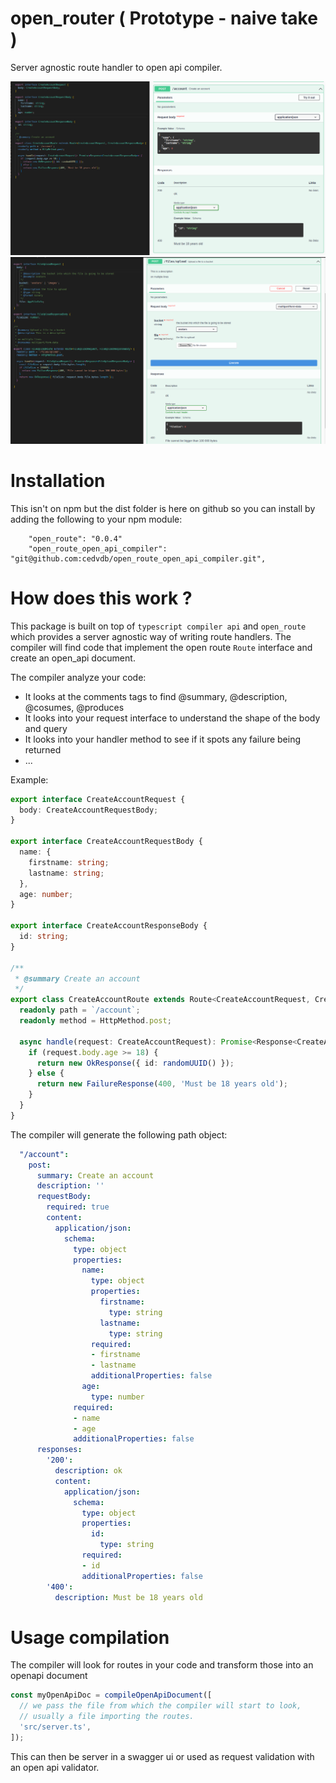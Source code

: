 # open_router ( Prototype - naive take )

Server agnostic route handler to open api compiler.

![Screenshot0](screenshot_0.png)
![Screenshot1](screenshot_1.png)


# Installation

This isn't on npm but the dist folder is here on github so you can install by adding the following to your npm module:

```
    "open_route": "0.0.4"
    "open_route_open_api_compiler": "git@github.com:cedvdb/open_route_open_api_compiler.git",
```

# How does this work ?

This package is built on top of `typescript compiler api` and `open_route` which provides a server agnostic way of writing 
route handlers. The compiler will find code that implement the open route `Route` interface 
and create an open_api document.

The compiler analyze your code:

  - It looks at the comments tags to find @summary, @description, @cosumes, @produces
  - It looks into your request interface to understand the shape of the body and query
  - It looks into your handler method to see if it spots any failure being returned 
  - ...

Example:

```ts
export interface CreateAccountRequest {
  body: CreateAccountRequestBody;
}

export interface CreateAccountRequestBody {
  name: {
    firstname: string;
    lastname: string;
  },
  age: number;
}

export interface CreateAccountResponseBody {
  id: string;
}

/**
 * @summary Create an account
 */
export class CreateAccountRoute extends Route<CreateAccountRequest, CreateAccountResponseBody> {
  readonly path = `/account`;
  readonly method = HttpMethod.post;

  async handle(request: CreateAccountRequest): Promise<Response<CreateAccountResponseBody>> {
    if (request.body.age >= 18) {
      return new OkResponse({ id: randomUUID() });
    } else {
      return new FailureResponse(400, 'Must be 18 years old');
    }
  }
}
```

The compiler will generate the following path object:

```yaml
  "/account":
    post:
      summary: Create an account
      description: ''
      requestBody:
        required: true
        content:
          application/json:
            schema:
              type: object
              properties:
                name:
                  type: object
                  properties:
                    firstname:
                      type: string
                    lastname:
                      type: string
                  required:
                  - firstname
                  - lastname
                  additionalProperties: false
                age:
                  type: number
              required:
              - name
              - age
              additionalProperties: false
      responses:
        '200':
          description: ok
          content:
            application/json:
              schema:
                type: object
                properties:
                  id:
                    type: string
                required:
                - id
                additionalProperties: false
        '400':
          description: Must be 18 years old
```

# Usage compilation 

The compiler will look for routes in your code and transform those into an openapi document

```ts
const myOpenApiDoc = compileOpenApiDocument([
  // we pass the file from which the compiler will start to look,
  // usually a file importing the routes.
  'src/server.ts',
]);

```

This can then be server in a swagger ui or used as request validation with an open api validator.
